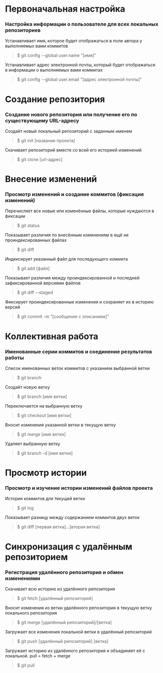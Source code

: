 # Первоначальная настройка
### Настройка информации о пользователе для всех локальных репозиториев



Устанавливает имя, которое будет отображаться в поле автора у выполняемых вами коммитов

>$ git config --global user.name "[имя]"


Устанавливает адрес электронной почты, который будет отображаться в информации о выполняемых вами коммитах

>$ git config --global user.email "[адрес электронной почты]"

# Создание репозитория

### Создание нового репозитория или получение его по существующему URL-адресу



Создаёт новый локальный репозиторий с заданным именем

>$ git init [название проекта]



Скачивает репозиторий вместе со всей его историей изменений

>$ git clone [url-адрес]

# Внесение изменений
### Просмотр изменений и создание коммитов (фиксация изменений)



Перечисляет все новые или изменённые файлы, которые нуждаются в фиксации

>$ git status


Показывает различия по внесённым изменениям в ещё не проиндексированных файлах

>$ git diff


Индексирует указанный файл для последующего коммита

>$ git add [файл]



Показывает различия между проиндексированной и последней зафиксированной версиями файлов

>$ git diff --staged




Фиксирует проиндексированные изменения и сохраняет их в историю версий

>$ git commit -m "[сообщение с описанием]"

# Коллективная работа
### Именованные серии коммитов и соединение результатов работы



Список именованных веток коммитов с указанием выбранной ветки

>$ git branch



Создаёт новую ветку

>$ git branch [имя ветки]



Переключается на выбранную ветку 

>$ git checkout [имя ветки]


Вносит изменения указанной ветки в текущую ветку

>$ git merge [имя ветки]



Удаляет выбранную ветку

>$ git branch -d [имя ветки]



# Просмотр истории
### Просмотр и изучение истории изменений файлов проекта



История коммитов для текущей ветки

>$ git log


Показывает разницу между содержанием коммитов двух веток

>$ git diff [первая ветка]...[вторая ветка]




# Синхронизация с удалённым репозиторием
### Регистрация удалённого репозитория и обмен изменениями



Скачивает всю историю из удалённого репозитория

>$ git fetch [удалённый репозиторий]



Вносит изменения из ветки удалённого репозитория в текущую ветку локального репозитория

>$ git merge [удалённый репозиторий]/[ветка]



Загружает все изменения локальной ветки в удалённый репозиторий

>$ git push [удалённый репозиторий] [ветка]



Загружает историю из удалённого репозитория и объединяет её с локальной. pull = fetch + merge

>$ git pull